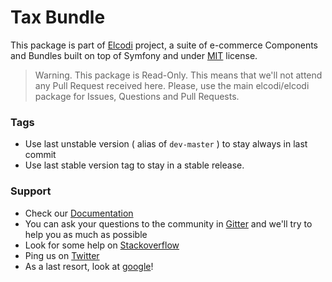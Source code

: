 Tax Bundle
==========

This package is part of [Elcodi](http://github.com/elcodi/elcodi) project, a 
suite of e-commerce Components and Bundles built on top of Symfony and under
[MIT](http://opensource.org/licenses/MIT) license.

> Warning. This package is Read-Only. This means that we'll not attend any Pull 
> Request received here. Please, use the main elcodi/elcodi package for Issues,
> Questions and Pull Requests.

### Tags

* Use last unstable version ( alias of `dev-master` ) to stay always in last 
commit
* Use last stable version tag to stay in a stable release.

### Support

* Check our [Documentation](http://elcodi.io/docs)
* You can ask your questions to the community in 
[Gitter](http://gitter.im/elcodi/elcodi) and we'll try to help you as much as
possible
* Look for some help on [Stackoverflow](http://stackoverflow.com)
* Ping us on [Twitter](http://twitter.com/elcodi_dev)
* As a last resort, look at [google](http://google.com)!
